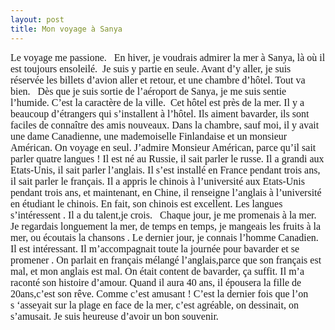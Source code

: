 ```yaml
---
layout: post
title: Mon voyage à Sanya
---
```


<p><font size="3"><font face="Times New Roman">Le voyage me passione. </font></font><font size="3"><font face="Times New Roman">  En hiver, je voudrais admirer la mer à Sanya, là où il est toujours ensoleilé.</font></font><font size="3"><font face="Times New Roman">  Je suis y partie en seule. Avant d’y aller, je suis réservée les billets d’avion aller et retour, et une chambre d’hôtel. Tout va bien. </font></font><font size="3"><font face="Times New Roman">  Dès que je suis sortie de l’aéroport de Sanya, je me suis sentie l’humide. C’est la caractère de la ville.</font></font><font size="3"><font face="Times New Roman">  Cet hôtel est près de la mer. Il y a beaucoup d’étrangers qui s’installent à l’hôtel. Ils aiment bavarder, ils sont faciles de connaître des amis nouveaux. Dans la chambre, sauf moi, il y avait une dame Canadienne, une mademoiselle Finlandaise et un monsieur Américan. On voyage en seul. J’admire Monsieur Américan, parce qu’il sait parler quatre langues ! Il est né au Russie, il sait parler le russe. Il a grandi aux Etats-Unis, il sait parler l’anglais. Il s’est installé en France pendant trois ans, il sait parler le français. Il a appris le chinois à l’université aux Etats-Unis pendant trois ans, et maintenant, en Chine, il renseigne l’anglais à l’université en étudiant le chinois. En fait, son chinois est excellent. Les langues s’intéressent . Il a du talent,je crois. </font></font><font size="3"><font face="Times New Roman">  Chaque jour, je me promenais à la mer. Je regardais longuement la mer, de temps en temps, je mangeais les fruits à la mer, ou écoutais la chansons . Le dernier jour, je connais l’homme Canadien. Il est intéressant. Il m’accompagnait toute la journée pour bavarder et se promener . On parlait en français mélangé l’anglais,parce que son français est mal, et mon anglais est mal. On était content de bavarder, ça suffit. Il m’a raconté son histoire d’amour. Quand il aura 40 ans, il épousera la fille de 20ans,c’est son rêve. Comme c’est amusant ! C’est la dernier fois que l’on s ‘asseyait sur la plage en face de la mer, c’est agréable, on dessinait, on s’amusait. Je suis heureuse d’avoir un bon souvenir. </font></font></p>
